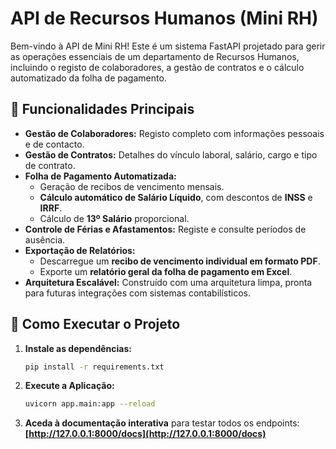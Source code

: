 # API de Recursos Humanos (Mini RH)

Bem-vindo à API de Mini RH! Este é um sistema FastAPI projetado para gerir as operações essenciais de um departamento de Recursos Humanos, incluindo o registo de colaboradores, a gestão de contratos e o cálculo automatizado da folha de pagamento.

## 🌟 Funcionalidades Principais

- **Gestão de Colaboradores:** Registo completo com informações pessoais e de contacto.
- **Gestão de Contratos:** Detalhes do vínculo laboral, salário, cargo e tipo de contrato.
- **Folha de Pagamento Automatizada:**
    - Geração de recibos de vencimento mensais.
    - **Cálculo automático de Salário Líquido**, com descontos de **INSS** e **IRRF**.
    - Cálculo de **13º Salário** proporcional.
- **Controle de Férias e Afastamentos:** Registe e consulte períodos de ausência.
- **Exportação de Relatórios:**
    - Descarregue um **recibo de vencimento individual em formato PDF**.
    - Exporte um **relatório geral da folha de pagamento em Excel**.
- **Arquitetura Escalável:** Construído com uma arquitetura limpa, pronta para futuras integrações com sistemas contabilísticos.

## 🏁 Como Executar o Projeto

1.  **Instale as dependências:**
    ```bash
    pip install -r requirements.txt
    ```

2.  **Execute a Aplicação:**
    ```bash
    uvicorn app.main:app --reload
    ```

3.  **Aceda à documentação interativa** para testar todos os endpoints:
    **[http://127.0.0.1:8000/docs](http://127.0.0.1:8000/docs)**
